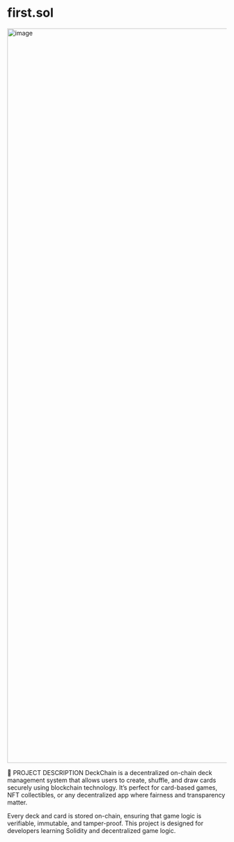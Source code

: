 # first.sol
<img width="2868" height="1686" alt="image" src="https://github.com/user-attachments/assets/1f2e96f5-7b08-4e03-b473-932ae1b961df" />


📜 PROJECT DESCRIPTION
DeckChain is a decentralized on-chain deck management system that allows users to create, shuffle, and draw cards securely using blockchain technology.
It’s perfect for card-based games, NFT collectibles, or any decentralized app where fairness and transparency matter.

Every deck and card is stored on-chain, ensuring that game logic is verifiable, immutable, and tamper-proof.
This project is designed for developers learning Solidity and decentralized game logic.






